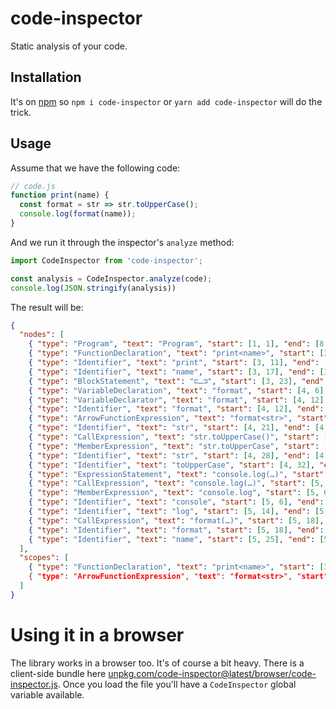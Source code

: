 # code-inspector

Static analysis of your code.

## Installation

It's on [npm](https://www.npmjs.com/package/code-inspector) so `npm i code-inspector` or `yarn add code-inspector` will do the trick.

## Usage

Assume that we have the following code:

```js
// code.js
function print(name) {
  const format = str => str.toUpperCase();
  console.log(format(name));
}
```

And we run it through the inspector's `analyze` method:

```js
import CodeInspector from 'code-inspector';

const analysis = CodeInspector.analyze(code);
console.log(JSON.stringify(analysis))
```

The result will be:

```json
{
  "nodes": [
    { "type": "Program", "text": "Program", "start": [1, 1], "end": [8, 1] },
    { "type": "FunctionDeclaration", "text": "print<name>", "start": [3, 2], "end": [6, 4] },
    { "type": "Identifier", "text": "print", "start": [3, 11], "end": [3, 16] },
    { "type": "Identifier", "text": "name", "start": [3, 17], "end": [3, 21] },
    { "type": "BlockStatement", "text": "⊏…⊐", "start": [3, 23], "end": [6, 4] },
    { "type": "VariableDeclaration", "text": "format", "start": [4, 6], "end": [4, 46] },
    { "type": "VariableDeclarator", "text": "format", "start": [4, 12], "end": [4, 45] },
    { "type": "Identifier", "text": "format", "start": [4, 12], "end": [4, 18] },
    { "type": "ArrowFunctionExpression", "text": "format<str>", "start": [4, 21], "end": [4, 45] },
    { "type": "Identifier", "text": "str", "start": [4, 21], "end": [4, 24] },
    { "type": "CallExpression", "text": "str.toUpperCase()", "start": [4, 28], "end": [4, 45] },
    { "type": "MemberExpression", "text": "str.toUpperCase", "start": [4, 28], "end": [4, 43] },
    { "type": "Identifier", "text": "str", "start": [4, 28], "end": [4, 31] },
    { "type": "Identifier", "text": "toUpperCase", "start": [4, 32], "end": [4, 43] },
    { "type": "ExpressionStatement", "text": "console.log(…)", "start": [5, 6], "end": [5, 32] },
    { "type": "CallExpression", "text": "console.log(…)", "start": [5, 6], "end": [5, 31] },
    { "type": "MemberExpression", "text": "console.log", "start": [5, 6], "end": [5, 17] },
    { "type": "Identifier", "text": "console", "start": [5, 6], "end": [5, 13] },
    { "type": "Identifier", "text": "log", "start": [5, 14], "end": [5, 17] },
    { "type": "CallExpression", "text": "format(…)", "start": [5, 18], "end": [5, 30] },
    { "type": "Identifier", "text": "format", "start": [5, 18], "end": [5, 24] },
    { "type": "Identifier", "text": "name", "start": [5, 25], "end": [5, 29] }
  ],
  "scopes": [
    { "type": "FunctionDeclaration", "text": "print<name>", "start": [3, 2], "end": [6, 4], nesting": 1 },
    { "type": "ArrowFunctionExpression", "text": "format<str>", "start": [4, 21], "end": [4, 45], nesting": 2 }
  ]
}
```

# Using it in a browser

The library works in a browser too. It's of course a bit heavy. There is a client-side bundle here [unpkg.com/code-inspector@latest/browser/code-inspector.js](https://unpkg.com/code-inspector@1.1.8/browser/code-inspector.js). Once you load the file you'll have a `CodeInspector` global variable available.